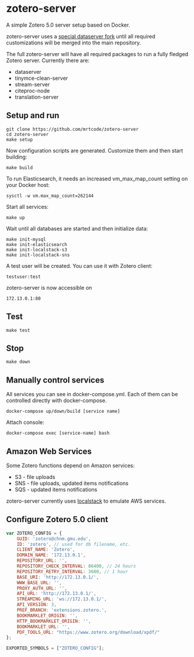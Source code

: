 # zotero-server

A simple Zotero 5.0 server setup based on Docker.

zotero-server uses a [special dataserver fork](https://github.com/mrtcode/dataserver/tree/tmp/docker)
until all required customizations will be merged into the main repository.

The full zotero-server will have all required packages to run a fully fledged Zotero server.
Currently there are:

- dataserver
- tinymce-clean-server
- stream-server
- citeproc-node
- translation-server

## Setup and run

```
git clone https://github.com/mrtcode/zotero-server
cd zotero-server
make setup
```

Now configuration scripts are generated. Customize them and then start building:

```
make build
```

To run Elasticsearch, it needs an increased vm_max_map_count setting on your Docker host:

```
sysctl -w vm.max_map_count=262144
```

Start all services:
```
make up
```


Wait until all databases are started and then initialize data:

```
make init-mysql
make init-elasticsearch
make init-localstack-s3
make init-localstack-sns
```

A test user will be created. You can use it with Zotero client:

```
testuser:test
```

zotero-server is now accessible on

```
172.13.0.1:80
```


## Test

```
make test
```

## Stop
```
make down
```

## Manually control services

All services you can see in docker-compose.yml.
Each of them can be controlled directly with docker-compose.

```
docker-compose up/down/build [service name]
```

Attach console:

```
docker-compose exec [service-name] bash
```

## Amazon Web Services

Some Zotero functions depend on Amazon services:

- S3 - file uploads
- SNS - file uploads, updated items notifications
- SQS - updated items notifications

zotero-server currently uses [localstack](https://github.com/atlassian/localstack)
to emulate AWS services.


## Configure Zotero 5.0 client

```js
var ZOTERO_CONFIG = {
	GUID: 'zotero@chnm.gmu.edu',
	ID: 'zotero', // used for db filename, etc.
	CLIENT_NAME: 'Zotero',
	DOMAIN_NAME: '172.13.0.1',
	REPOSITORY_URL: '',
	REPOSITORY_CHECK_INTERVAL: 86400, // 24 hours
	REPOSITORY_RETRY_INTERVAL: 3600, // 1 hour
	BASE_URI: 'http://172.13.0.1/',
	WWW_BASE_URL: '',
	PROXY_AUTH_URL: '',
	API_URL: 'http://172.13.0.1/',
	STREAMING_URL: 'ws://172.13.0.1/',
	API_VERSION: 3,
	PREF_BRANCH: 'extensions.zotero.',
	BOOKMARKLET_ORIGIN: '',
	HTTP_BOOKMARKLET_ORIGIN: '',
	BOOKMARKLET_URL: '',
	PDF_TOOLS_URL: "https://www.zotero.org/download/xpdf/"
};

EXPORTED_SYMBOLS = ["ZOTERO_CONFIG"];
```